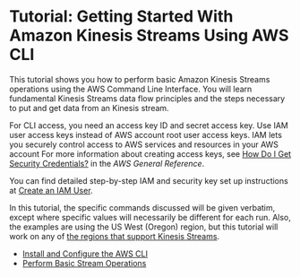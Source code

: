 # Tutorial: Getting Started With Amazon Kinesis Streams Using AWS CLI<a name="kinesis-tutorial-cli"></a>

This tutorial shows you how to perform basic Amazon Kinesis Streams operations using the AWS Command Line Interface\. You will learn fundamental Kinesis Streams data flow principles and the steps necessary to put and get data from an Kinesis stream\.

 For CLI access, you need an access key ID and secret access key\. Use IAM user access keys instead of AWS account root user access keys\. IAM lets you securely control access to AWS services and resources in your AWS account For more information about creating access keys, see [How Do I Get Security Credentials?](http://docs.aws.amazon.com/general/latest/gr/getting-aws-sec-creds.html) in the *AWS General Reference*\. 

You can find detailed step\-by\-step IAM and security key set up instructions at [Create an IAM User](http://docs.aws.amazon.com/AWSEC2/latest/UserGuide/get-set-up-for-amazon-ec2.html#create-an-iam-user)\.

In this tutorial, the specific commands discussed will be given verbatim, except where specific values will necessarily be different for each run\. Also, the examples are using the US West \(Oregon\) region, but this tutorial will work on any of [the regions that support Kinesis Streams](http://docs.aws.amazon.com/general/latest/gr/rande.html#ak_region)\.


+ [Install and Configure the AWS CLI](kinesis-tutorial-cli-installation.md)
+ [Perform Basic Stream Operations](fundamental-stream.md)